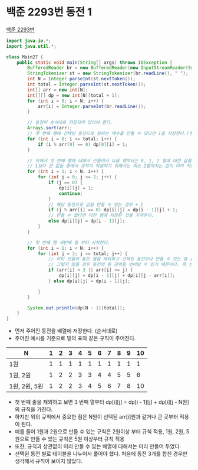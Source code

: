 # 백준 2293번 동전 1
[백준 2293번](https://www.acmicpc.net/problem/2293)
```java
import java.io.*;
import java.util.*;

class Main27 {
    public static void main(String[] args) throws IOException {
        BufferedReader br = new BufferedReader(new InputStreamReader(System.in));
        StringTokenizer st = new StringTokenizer(br.readLine(), " ");
        int N = Integer.parseInt(st.nextToken());
        int total = Integer.parseInt(st.nextToken());
        int[] arr = new int[N];
        int[][] dp = new int[N][total + 1];
        for (int i = 0; i < N; i++) {
            arr[i] = Integer.parseInt(br.readLine());
        }

        // 동전이 순서대로 저장되어 있어야 한다.
        Arrays.sort(arr);
        // 첫 번째 행에 선택된 동전으로 원하는 액수를 만들 수 있다면 1을 저장한다.(한 가지 동전으로는 1가지 경우의 수 밖에 없다.)
        for (int i = 0; i <= total; i++) {
            if (i % arr[0] == 0) dp[0][i] = 1;
        }

        // 위에서 첫 번째 행에 대해서 만들어서 다음 행부터는 0, 1, 2 열에 대한 값을 미리 만든다.
        // 1보다 큰 값들 중에서 규칙이 적용되기 위해서는 최소 2열까지는 값이 미리 저장되어 있어야한다. (0열은 1로 저장해두어야 한다.)
        for (int i = 1; i < N; i++) {
            for (int j = 0; j <= 2; j++) {
                if (j == 0) {
                    dp[i][j] = 1;
                    continue;
                }
                // 해당 동전으로 값을 만들 수 있는 경우 + 1
                if (j % arr[i] == 0) dp[i][j] = dp[i - 1][j] + 1;
                // 만들 수 없다면 이전 행에 저장된 것을 가져온다.
                else dp[i][j] = dp[i - 1][j];
            }
        }

        // 첫 번째 행 세번째 열 부터 시작한다.
        for (int i = 1; i < N; i++) {
            for (int j = 3; j <= total; j++) {
                // 이미 만들어 놓은 열을 제외하고 선택된 동전보다 만들 수 있는 총 금액이 같거나 커야 규칙이 적용된다.
                // 그렇지 않을 경우 동전의 총 금액을 벗어날 수 있기 때문이다. 즉 선택된 동전들이 총 금액보다 작거나 같아야 동전을 만들 수 있다. 
                if (arr[i] < 3 || arr[i] <= j) {
                    dp[i][j] = dp[i - 1][j] + dp[i][j - arr[i]];
                } else dp[i][j] = dp[i - 1][j];

            }
        }

        System.out.println(dp[N - 1][total]);
    }
}
```
* 먼저 주어진 동전을 배열에 저장한다. (순서대로)
* 주어진 예시를 기준으로 밑의 표와 같은 규칙이 주어진다.

| N          | 1   | 2   | 3   | 4   | 5   | 6   | 7   | 8   | 9   | 10  |
|------------|-----|-----|-----|-----|-----|-----|-----|-----|-----|-----|
| 1원         | 1   | 1   | 1   | 1   | 1   | 1   | 1   | 1   | 1   | 1   |
| 1원, 2원     | 1   | 2   | 2   | 3   | 3   | 4   | 4   | 5   | 5   | 6   |
| 1원, 2원, 5원 | 1   | 2   | 2   | 3   | 4   | 5   | 6   | 7   | 8   | 10  |

* 첫 번째 줄을 제외하고 보면 3 번째 열부터 dp[i][j] = dp[i - 1][j] + dp[i][j - N원]의 규칙을 가진다.
* 하지만 위의 규칙에서 중요한 점은 N원이 선택된 arr[i]원과 같거나 큰 곳부터 적용이 된다.
* 예를 들어 1원과 2원으로 만들 수 있는 규칙은 2원이상 부터 규칙 적용, 1원, 2원, 5원으로 만들 수 있는 규칙은 5원 이상부터 규칙 적용
* 또한, 규칙과 상관없이 미리 만들 수 있는 배열에 대해서는 미리 만들어 두었다.
* 선택된 동전 별로 테이블을 나누어서 풀어야 했다. 처음에 동전 3개를 합친 경우만 생각해서 규칙이 보이지 않았다.
